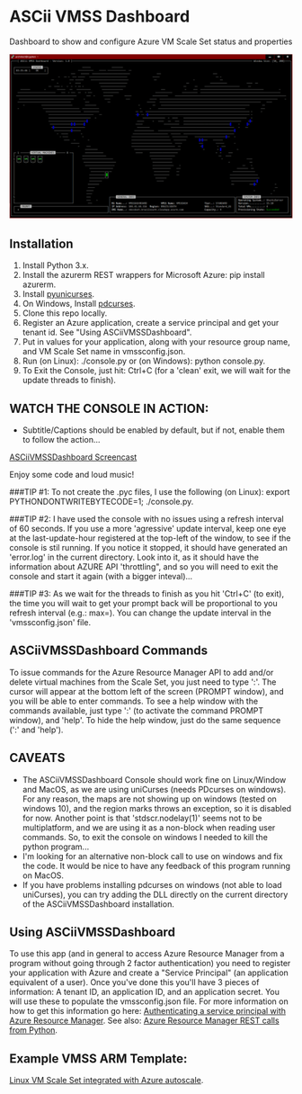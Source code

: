 # ASCii VMSS Dashboard
Dashboard to show and configure Azure VM Scale Set status and properties

![Image of ASCii VMSS Dashboard](https://raw.githubusercontent.com/msleal/msleal.github.com/master/asciivmssdashboard-img.PNG)


## Installation
  1. Install Python 3.x.
  2. Install the azurerm REST wrappers for Microsoft Azure: pip install azurerm.
  3. Install [pyunicurses](https://sourceforge.net/projects/pyunicurses/).
  4. On Windows, Install [pdcurses](http://pdcurses.sourceforge.net/).
  5. Clone this repo locally.
  6. Register an Azure application, create a service principal and get your tenant id. See "Using ASCiiVMSSDashboard".
  7. Put in values for your application, along with your resource group name, and VM Scale Set name in vmssconfig.json.
  8. Run (on Linux): ./console.py or (on Windows): python console.py.
  9. To Exit the Console, just hit: Ctrl+C (for a 'clean' exit, we will wait for the update threads to finish).

## WATCH THE CONSOLE IN ACTION:
- Subtitle/Captions should be enabled by default, but if not, enable them to follow the action...

[ASCiiVMSSDashboard Screencast](https://www.youtube.com/watch?v=MomiZ9rU9NU)

Enjoy some code and loud music!

###TIP #1: 
To not create the .pyc files, I use the following (on Linux): export PYTHONDONTWRITEBYTECODE=1; ./console.py.

###TIP #2:
I have used the console with no issues using a refresh interval of 60 seconds. If you use a more 'agressive'
update interval, keep one eye at the last-update-hour registered at the top-left of the window, to see if the console 
is stil running.  If you notice it stopped, it should have generated an 'error.log' in the current directory. 
Look into it, as it should have the information about AZURE API 'throttling", and so you will need to exit the console
and start it again (with a bigger inteval)...
 
###TIP #3:
As we wait for the threads to finish as you hit 'Ctrl+C' (to exit), the time you will wait to get your prompt
back will be proportional to you refresh interval (e.g.: max=<INTERVAL>). You can change the update interval in the 
'vmssconfig.json' file.

## ASCiiVMSSDashboard Commands
  To issue commands for the Azure Resource Manager API to add and/or delete virtual machines from the Scale Set,
you just need to type ':'. The cursor will appear at the bottom left of the screen (PROMPT window), and you will
be able to enter commands. To see a help window with the commands available, just type ':' (to activate the command
PROMPT window), and 'help'. To hide the help window, just do the same sequence (':' and 'help').

## CAVEATS
- The ASCiiVMSSDashboard Console should work fine on Linux/Window and MacOS, as we are using uniCurses (needs PDcurses
on windows). For any reason, the maps are not showing up on windows (tested on windows 10), and the region marks
throws an exception, so it is disabled for now. Another point is that 'stdscr.nodelay(1)' seems not to be multiplatform,
and we are using it as a non-block when reading user commands. So, to exit the console on windows I needed to kill
the python program... 
- I'm looking for an alternative non-block call to use on windows and fix the code. It would be nice to have any 
feedback of this program running on MacOS. 
- If you have problems installing pdcurses on windows (not able to load uniCurses), you can try adding the DLL directly
on the current directory of the ASCiiVMSSDashboard installation.

## Using ASCiiVMSSDashboard 
To use this app (and in general to access Azure Resource Manager from a program without going through 2 factor
authentication) you need to register your application with Azure and
create a "Service Principal" (an application equivalent of a
user). Once you've done this you'll have 3 pieces of information: A
tenant ID, an application ID, and an application secret. You will use
these to populate the vmssconfig.json file. For more information on
how to get this information go here: [Authenticating a service
principal with Azure Resource Manager][service-principle]. See also:
[Azure Resource Manager REST calls from Python][python-auth].

## Example VMSS ARM Template:
[Linux VM Scale Set integrated with Azure autoscale][arm-template].

[service-principle]: https://azure.microsoft.com/en-us/documentation/articles/resource-group-authenticate-service-principal/
[python-auth]: https://msftstack.wordpress.com/2016/01/05/azure-resource-manager-authentication-with-python
[arm-template]: https://github.com/Azure/azure-quickstart-templates/tree/master/201-vmss-ubuntu-autoscale
